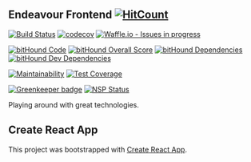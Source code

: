 ## Endeavour Frontend  [![HitCount](http://hits.dwyl.io/raphael-sdm/endeavour-frontend.svg)](http://hits.dwyl.io/raphael-sdm/endeavour-frontend)

[![Build Status](https://travis-ci.org/raphael-sdm/endeavour-frontend.svg?branch=master)](https://travis-ci.org/raphael-sdm/endeavour-frontend)
[![codecov](https://codecov.io/gh/raphael-sdm/endeavour-frontend/branch/master/graph/badge.svg)](https://codecov.io/gh/raphael-sdm/endeavour-frontend)
[![Waffle.io - Issues in progress](https://badge.waffle.io/raphael-sdm/endeavour-frontend.svg?label=in%20progress&title=In%20Progress)](http://waffle.io/raphael-sdm/endeavour-frontend)

[![bitHound Code](https://www.bithound.io/github/raphael-sdm/endeavour-frontend/badges/code.svg)](https://www.bithound.io/github/raphael-sdm/endeavour-frontend)
[![bitHound Overall Score](https://www.bithound.io/github/raphael-sdm/endeavour-frontend/badges/score.svg)](https://www.bithound.io/github/raphael-sdm/endeavour-frontend)
[![bitHound Dependencies](https://www.bithound.io/github/raphael-sdm/endeavour-frontend/badges/dependencies.svg)](https://www.bithound.io/github/raphael-sdm/endeavour-frontend/master/dependencies/npm)
[![bitHound Dev Dependencies](https://www.bithound.io/github/raphael-sdm/endeavour-frontend/badges/devDependencies.svg)](https://www.bithound.io/github/raphael-sdm/endeavour-frontend/master/dependencies/npm)

[![Maintainability](https://api.codeclimate.com/v1/badges/45b503804bbd5540b30f/maintainability)](https://codeclimate.com/github/raphael-sdm/endeavour-frontend/maintainability)
[![Test Coverage](https://api.codeclimate.com/v1/badges/45b503804bbd5540b30f/test_coverage)](https://codeclimate.com/github/raphael-sdm/endeavour-frontend/test_coverage)

[![Greenkeeper badge](https://badges.greenkeeper.io/raphael-sdm/endeavour-frontend.svg)](https://greenkeeper.io/)
[![NSP Status](https://nodesecurity.io/orgs/endeavour-frontend/projects/974162a8-0d59-4800-ae9d-3d7faa4af58e/badge)](https://nodesecurity.io/orgs/endeavour-frontend/projects/974162a8-0d59-4800-ae9d-3d7faa4af58e)

Playing around with great technologies.

## Create React App

This project was bootstrapped with [Create React App](https://github.com/facebookincubator/create-react-app).
